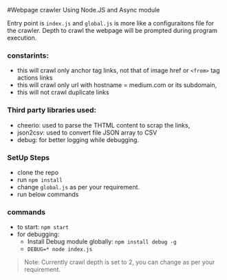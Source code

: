 #Webpage crawler Using Node.JS and Async module

Entry point is `index.js` and `global.js` is more like a configuraitons file for the crawler.
Depth to crawl the webpage will be prompted during program execution.

### constarints:
 - this will crawl only anchor tag links, not that of image href or `<from>` tag actions links
 - this will crawl only url with hostname = medium.com or its subdomain,
 - this will not crawl duplicate links

### Third party libraries used:
 - cheerio: used to parse the THTML content to scrap the links,
 - json2csv: used to convert file JSON array to CSV
 - debug: for better logging while debugging.

### SetUp Steps
 - clone the repo
 - run `npm install`
 - change `global.js` as per your requirement.
 - run below commands

### commands
 - to start: `npm start` 
 - for debugging:
    * Install Debug module globally: `npm install debug -g`
    * `DEBUG=* node index.js`

> Note: Currently crawl depth is set to 2, you can change as per your requirement.
